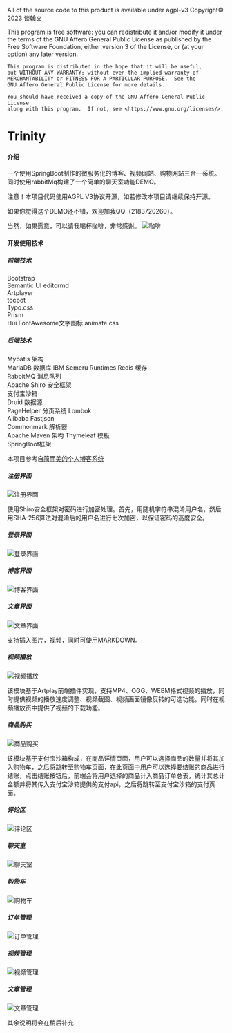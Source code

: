 All of the source code to this product is available under agpl-v3 Copyright© 2023 谈翰文

This program is free software: you can redistribute it and/or modify it under the terms of the GNU Affero General Public
License as published by the Free Software Foundation, either version 3 of the License, or
(at your option) any later version.

    This program is distributed in the hope that it will be useful,
    but WITHOUT ANY WARRANTY; without even the implied warranty of
    MERCHANTABILITY or FITNESS FOR A PARTICULAR PURPOSE.  See the
    GNU Affero General Public License for more details.

    You should have received a copy of the GNU Affero General Public License
    along with this program.  If not, see <https://www.gnu.org/licenses/>.

# Trinity

#### 介绍
一个使用SpringBoot制作的微服务化的博客、视频网站、购物网站三合一系统。
同时使用rabbitMq构建了一个简单的聊天室功能DEMO。

注意！本项目代码使用AGPL V3协议开源，如若修改本项目请继续保持开源。

如果你觉得这个DEMO还不错，欢迎加我QQ（2183720260）。

当然，如果愿意，可以请我喝杯咖啡，非常感谢。
![咖啡](11dce27819c59ed7c0114e26ae53510.jpg)

#### 开发使用技术
##### 前端技术
Bootstrap	
Semantic UI	
editormd	
Artplayer	
tocbot	
Typo.css	
Prism	
Hui	
FontAwesome文字图标	
animate.css	
##### 后端技术	
Mybatis 架构	
MariaDB 数据库	
IBM Semeru Runtimes	
Redis 缓存	
RabbitMQ 消息队列	
Apache Shiro 安全框架	
支付宝沙箱	
Druid 数据源	
PageHelper 分页系统	
Lombok	
Alibaba Fastjson	
Commonmark 解析器	
Apache Maven 架构	
Thymeleaf 模板	
SpringBoot框架	

本项目参考自[简而美的个人博客系统](https://gitee.com/dreamchasers/myblog)
##### 注册界面
![注册界面](%E5%9B%BE%E7%89%87.png)

使用Shiro安全框架对密码进行加密处理。首先，用随机字符串混淆用户名，然后用SHA-256算法对混淆后的用户名进行七次加密，以保证密码的高度安全。

##### 登录界面
![登录界面](%E5%9B%BE%E7%89%872.png)
##### 博客界面
![博客界面](%E5%9B%BE%E7%89%873.png)
##### 文章界面
![文章界面](%E5%9B%BE%E7%89%8711.png)

支持插入图片，视频，同时可使用MARKDOWN。

##### 视频播放
![视频播放](%E5%9B%BE%E7%89%874.png)

该模块基于Artplay前端插件实现，支持MP4、OGG、WEBM格式视频的播放，同时提供视频的播放速度调整、视频截图、视频画面镜像反转的可选功能。同时在视频播放页中提供了视频的下载功能。

##### 商品购买
![商品购买](%E5%9B%BE%E7%89%875.png)

该模块基于支付宝沙箱构成，在商品详情页面，用户可以选择商品的数量并将其加入购物车，之后将跳转至购物车页面，在此页面中用户可以选择要结账的商品进行结账，点击结账按钮后，前端会将用户选择的商品计入商品订单总表，统计其总计金额并将其传入支付宝沙箱提供的支付api，之后将跳转至支付宝沙箱的支付页面。

##### 评论区
![评论区](%E5%9B%BE%E7%89%8712.png)
##### 聊天室
![聊天室](%E5%9B%BE%E7%89%876.png)
##### 购物车
![购物车](%E5%9B%BE%E7%89%877.png)
##### 订单管理
![订单管理](%E5%9B%BE%E7%89%8713.png)
##### 视频管理
![视频管理](%E5%9B%BE%E7%89%8710.png)
##### 文章管理
![文章管理](%E5%9B%BE%E7%89%879.png)

其余说明将会在稍后补充
